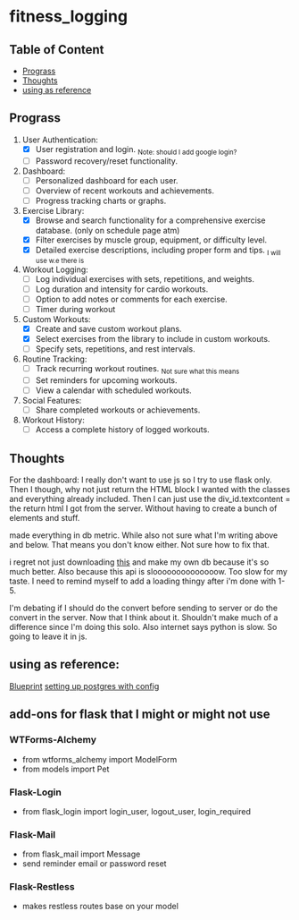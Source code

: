 # fitness_logging

## Table of Content

- [Prograss](#Prograss)
- [Thoughts](#Thoughts)
- [using as reference](#using-as-reference)

## Prograss

1. User Authentication:
   - [x] User registration and login. <sub>Note: should I add google login?</sub>
   - [ ] Password recovery/reset functionality.
2. Dashboard:
   - [ ] Personalized dashboard for each user.
   - [ ] Overview of recent workouts and achievements.
   - [ ] Progress tracking charts or graphs.
3. Exercise Library:
   - [x] Browse and search functionality for a comprehensive exercise database. (only on schedule page atm)
   - [x] Filter exercises by muscle group, equipment, or difficulty level.
   - [x] Detailed exercise descriptions, including proper form and tips. <sub>I will use w.e there is </sub>
4. Workout Logging:
   - [ ] Log individual exercises with sets, repetitions, and weights.
   - [ ] Log duration and intensity for cardio workouts.
   - [ ] Option to add notes or comments for each exercise.
   - [ ] Timer during workout
5. Custom Workouts:
   - [x] Create and save custom workout plans.
   - [x] Select exercises from the library to include in custom workouts.
   - [ ] Specify sets, repetitions, and rest intervals.
6. Routine Tracking:
   - [ ] Track recurring workout routines. <sub>Not sure what this means</sub>
   - [ ] Set reminders for upcoming workouts.
   - [ ] View a calendar with scheduled workouts.
7. Social Features:
   - [ ] Share completed workouts or achievements.
8. Workout History:
   - [ ] Access a complete history of logged workouts.

## Thoughts

For the dashboard:
I really don't want to use js so I try to use flask only. Then I though, why not just return the HTML block I wanted with the classes and everything already included. Then I can just use the div_id.textcontent = the return html I got from the server. Without having to create a bunch of elements and stuff.

made everything in db metric. While also not sure what I'm writing above and below. That means you don't know either. Not sure how to fix that.

i regret not just downloading [this](https://github.com/yuhonas/free-exercise-db) and make my own db because it's so much better. Also because this api is sloooooooooooooow. Too slow for my taste. I need to remind myself to add a loading thingy after i'm done with 1-5.

I'm debating if I should do the convert before sending to server or do the convert in the server. Now that I think about it. Shouldn't make much of a difference since I'm doing this solo. Also internet says python is slow. So going to leave it in js.

## using as reference:

[Blueprint](https://realpython.com/flask-blueprint/)
[setting up postgres with config](https://realpython.com/flask-by-example-part-2-postgres-sqlalchemy-and-alembic/)

## add-ons for flask that I might or might not use

### WTForms-Alchemy

- from wtforms_alchemy import ModelForm
- from models import Pet

### Flask-Login

- from flask_login import login_user, logout_user, login_required

### Flask-Mail

- from flask_mail import Message
- send reminder email or password reset

### Flask-Restless

- makes restless routes base on your model
